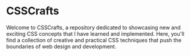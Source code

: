 # CSSCrafts
Welcome to CSSCrafts, a repository dedicated to showcasing new and exciting CSS concepts that I have learned and implemented. Here, you'll find a collection of creative and practical CSS techniques that push the boundaries of web design and development.
